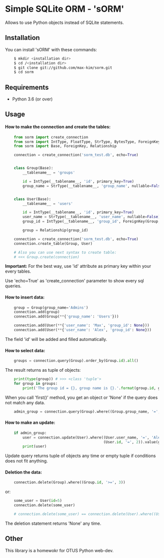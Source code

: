 # Simple SQLite ORM - 'sORM'

Allows to use Python objects instead of SQLite statements.

## Installation

You can install 'sORM' with these commands:
```bash
    $ mkdir <installation dir>
    $ cd /<installation dir>
    $ git clone git://github.com/max-kim/sorm.git
    $ cd sorm
```

## Requirements

- Python 3.6 (or over)

## Usage

#### How to make the connection and create the tables:
```python
    from sorm import create_connection
    from sorm import IntType, FloatType, StrType, BytesType, ForeignKey, Base, Relationship
    from sorm import Base, ForeignKey, Relationship

    connection = create_connection('sorm_test.db', echo=True)


    class Group(Base):
        __tablename__ = 'groups'

        id = IntType(__tablename__, 'id', primary_key=True)
        group_name = StrType(__tablename__, 'group_name', nullable=False)


    class User(Base):
        __tablename__ = 'users'

        id = IntType(__tablename__, 'id', primary_key=True)
        user_name = StrType(__tablename__, 'user_name', nullable=False)
        group_id = IntType(__tablename__, 'group_id', ForeignKey(Group, 'id'))

        group = Relationship(group_id)

    connection = create_connection('sorm_test.db', echo=True)
    connection.create_table(Group, User)

    # Also you can use next syntax to create table:
    # <<< Group.create(connection)
```
**Important:** For the best way, use 'id' attribute as primary key within your every tables.

Use 'echo=True' as 'create_connection' parameter to show every sql queries.

#### How to insert data:
```python
    group = Group(group_name='Admins')
    connection.add(group)
    connection.add(Group(**{'group_name': 'Users'}))

    connection.add(User(**{'user_name': 'Max', 'group_id': None}))
    connection.add(User(**{'user_name': 'Alex', 'group_id': None}))
```
The field 'id' will be added and filled automatically.

#### How to select data:
```python
    groups = connection.query(Group).order_by(Group.id).all()
```
The result returns as tuple of objects:
```python
    print(type(group)) # >>> <class 'tuple'>
    for group in groups:
        print('The group id = {}, group name is {}.'.format(group.id, group.group_name))
```

When you call 'first()' method, you get an object or 'None' if the query does not match any data.
```python
    admin_group = connection.query(Group).where((Group.group_name, '=', 'Admins')).first()
```

#### How to make an update:
```python
    if admin_group:
        user = connection.update(User).where((User.user_name, '=', 'Alex'),
                                             (User.id, '=', 2)).value(group_id=admin_group.id)
        print(user)
```
Update query returns tuple of objects any time or empty tuple if conditions does not fit anything.

#### Deletion the data:
```python
    connection.delete(Group).where((Group.id, '>=', 3))
```
or:
```python
    some_user = User(id=5)
    connection.delete(some_user)

    # connection.delete(some_user) == connection.delete(User).where((User.id, '=', 5))
```
The deletion statement returns 'None' any time.

## Other

This library is a homewokr for OTUS Python web-dev.
